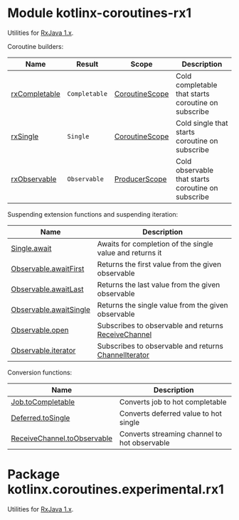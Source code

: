# Module kotlinx-coroutines-rx1

Utilities for [RxJava 1.x](https://github.com/ReactiveX/RxJava/tree/1.x).

Coroutine builders:

| **Name**        | **Result**                    | **Scope**        | **Description**
| --------------- | ----------------------------- | ---------------- | ---------------
| [rxCompletable] | `Completable`                 | [CoroutineScope] | Cold completable that starts coroutine on subscribe
| [rxSingle]      | `Single`                      | [CoroutineScope] | Cold single that starts coroutine on subscribe
| [rxObservable]  | `Observable`                  | [ProducerScope]  | Cold observable that starts coroutine on subscribe

Suspending extension functions and suspending iteration:

| **Name** | **Description**
| -------- | ---------------
| [Single.await][rx.Single.await] | Awaits for completion of the single value and returns it 
| [Observable.awaitFirst][rx.Observable.awaitFirst] | Returns the first value from the given observable
| [Observable.awaitLast][rx.Observable.awaitFirst] | Returns the last value from the given observable
| [Observable.awaitSingle][rx.Observable.awaitSingle] | Returns the single value from the given observable
| [Observable.open][rx.Observable.open] | Subscribes to observable and returns [ReceiveChannel] 
| [Observable.iterator][rx.Observable.iterator] | Subscribes to observable and returns [ChannelIterator]

Conversion functions:

| **Name** | **Description**
| -------- | ---------------
| [Job.toCompletable][kotlinx.coroutines.experimental.Job.toCompletable] | Converts job to hot completable
| [Deferred.toSingle][kotlinx.coroutines.experimental.Deferred.toSingle] | Converts deferred value to hot single
| [ReceiveChannel.toObservable][kotlinx.coroutines.experimental.channels.ReceiveChannel.toObservable] | Converts streaming channel to hot observable

<!--- SITE_ROOT https://kotlin.github.io/kotlinx.coroutines/kotlinx-coroutines-core -->
<!--- DOCS_ROOT kotlinx-coroutines-core/target/dokka/kotlinx-coroutines-core -->
<!--- INDEX kotlinx.coroutines.experimental -->
[CoroutineScope]: https://kotlin.github.io/kotlinx.coroutines/kotlinx-coroutines-core/kotlinx.coroutines.experimental/-coroutine-scope/index.html
<!--- INDEX kotlinx.coroutines.experimental.channels -->
[ProducerScope]: https://kotlin.github.io/kotlinx.coroutines/kotlinx-coroutines-core/kotlinx.coroutines.experimental.channels/-producer-scope/index.html
[ReceiveChannel]: https://kotlin.github.io/kotlinx.coroutines/kotlinx-coroutines-core/kotlinx.coroutines.experimental.channels/-receive-channel/index.html
[ChannelIterator]: https://kotlin.github.io/kotlinx.coroutines/kotlinx-coroutines-core/kotlinx.coroutines.experimental.channels/-channel-iterator/index.html
<!--- SITE_ROOT https://kotlin.github.io/kotlinx.coroutines/kotlinx-coroutines-rx1 -->
<!--- DOCS_ROOT kotlinx-coroutines-rx1/target/dokka/kotlinx-coroutines-rx1 -->
<!--- INDEX kotlinx.coroutines.experimental.rx1 -->
[rxCompletable]: https://kotlin.github.io/kotlinx.coroutines/kotlinx-coroutines-rx1/kotlinx.coroutines.experimental.rx1/rx-completable.html
[rxSingle]: https://kotlin.github.io/kotlinx.coroutines/kotlinx-coroutines-rx1/kotlinx.coroutines.experimental.rx1/rx-single.html
[rxObservable]: https://kotlin.github.io/kotlinx.coroutines/kotlinx-coroutines-rx1/kotlinx.coroutines.experimental.rx1/rx-observable.html
[rx.Single.await]: https://kotlin.github.io/kotlinx.coroutines/kotlinx-coroutines-rx1/kotlinx.coroutines.experimental.rx1/rx.-single/await.html
[rx.Observable.awaitFirst]: https://kotlin.github.io/kotlinx.coroutines/kotlinx-coroutines-rx1/kotlinx.coroutines.experimental.rx1/rx.-observable/await-first.html
[rx.Observable.awaitSingle]: https://kotlin.github.io/kotlinx.coroutines/kotlinx-coroutines-rx1/kotlinx.coroutines.experimental.rx1/rx.-observable/await-single.html
[rx.Observable.open]: https://kotlin.github.io/kotlinx.coroutines/kotlinx-coroutines-rx1/kotlinx.coroutines.experimental.rx1/rx.-observable/open.html
[rx.Observable.iterator]: https://kotlin.github.io/kotlinx.coroutines/kotlinx-coroutines-rx1/kotlinx.coroutines.experimental.rx1/rx.-observable/iterator.html
[kotlinx.coroutines.experimental.Job.toCompletable]: https://kotlin.github.io/kotlinx.coroutines/kotlinx-coroutines-rx1/kotlinx.coroutines.experimental.rx1/kotlinx.coroutines.experimental.-job/to-completable.html
[kotlinx.coroutines.experimental.Deferred.toSingle]: https://kotlin.github.io/kotlinx.coroutines/kotlinx-coroutines-rx1/kotlinx.coroutines.experimental.rx1/kotlinx.coroutines.experimental.-deferred/to-single.html
[kotlinx.coroutines.experimental.channels.ReceiveChannel.toObservable]: https://kotlin.github.io/kotlinx.coroutines/kotlinx-coroutines-rx1/kotlinx.coroutines.experimental.rx1/kotlinx.coroutines.experimental.channels.-receive-channel/to-observable.html
<!--- END -->

# Package kotlinx.coroutines.experimental.rx1

Utilities for [RxJava 1.x](https://github.com/ReactiveX/RxJava/tree/1.x).
